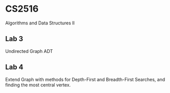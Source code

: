 # CS2516

Algorithms and Data Structures II

## Lab 3

Undirected Graph ADT

## Lab 4

Extend Graph with methods for Depth-First and Breadth-First Searches, and finding the most central vertex.
